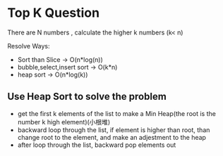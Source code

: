 # Top K Question

There are N numbers , calculate the higher k numbers (k< n)

Resolve Ways:
- Sort than Slice -> O(n*log(n))
- bubble,select,insert sort -> O(k*n)
- heap sort -> O(n*log(k))

## Use Heap Sort to solve the problem

- get the first k elements of the list to make a Min Heap(the root is the number k high element)(小根堆)
- backward loop through the list, if element is higher than root, than change root to the element, and make an adjestment to the heap
- after loop through the list, backward pop elements out
